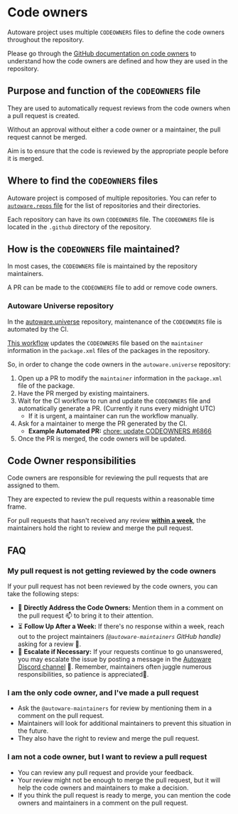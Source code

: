 # Code owners

Autoware project uses multiple `CODEOWNERS` files to define the code owners throughout the repository.

Please go through the [GitHub documentation on code owners](https://docs.github.com/en/repositories/managing-your-repositorys-settings-and-features/customizing-your-repository/about-code-owners) to understand how the code owners are defined and how they are used in the repository.

## Purpose and function of the `CODEOWNERS` file

They are used to automatically request reviews from the code owners when a pull request is created.

Without an approval without either a code owner or a maintainer, the pull request cannot be merged.

Aim is to ensure that the code is reviewed by the appropriate people before it is merged.

## Where to find the `CODEOWNERS` files

Autoware project is composed of multiple repositories.
You can refer to [`autoware.repos` file](https://github.com/autowarefoundation/autoware/blob/main/autoware.repos) for the list of repositories and their directories.

Each repository can have its own `CODEOWNERS` file.
The `CODEOWNERS` file is located in the `.github` directory of the repository.

## How is the `CODEOWNERS` file maintained?

In most cases, the `CODEOWNERS` file is maintained by the repository maintainers.

A PR can be made to the `CODEOWNERS` file to add or remove code owners.

### Autoware Universe repository

In the [autoware.universe](https://github.com/autowarefoundation/autoware.universe) repository, maintenance of the `CODEOWNERS` file is automated by the CI.

[This workflow](https://github.com/autowarefoundation/autoware.universe/actions/workflows/update-codeowners-from-packages.yaml) updates the `CODEOWNERS` file based on the `maintainer` information in the `package.xml` files of the packages in the repository.

So, in order to change the code owners in the `autoware.universe` repository:
1. Open up a PR to modify the `maintainer` information in the `package.xml` file of the package.
1. Have the PR merged by existing maintainers.
1. Wait for the CI workflow to run and update the `CODEOWNERS` file and automatically generate a PR. (Currently it runs every midnight UTC)
    - If it is urgent, a maintainer can run the workflow manually.
1. Ask for a maintainer to merge the PR generated by the CI.
    - **Example Automated PR:** [chore: update CODEOWNERS #6866](https://github.com/autowarefoundation/autoware.universe/pull/6866)
1. Once the PR is merged, the code owners will be updated.

## Code Owner responsibilities

Code owners are responsible for reviewing the pull requests that are assigned to them.

They are expected to review the pull requests within a reasonable time frame.

For pull requests that hasn't received any review <u>**within a week**</u>, the maintainers hold the right to review and merge the pull request.

## FAQ

### My pull request is not getting reviewed by the code owners

If your pull request has not been reviewed by the code owners, you can take the following steps:
- 🏹 **Directly Address the Code Owners:** Mention them in a comment on the pull request 📫 to bring it to their attention.
- ⏳ **Follow Up After a Week:** If there's no response within a week, reach out to the project maintainers *(`@autoware-maintainers` GitHub handle)* asking for a review 📝.
- 📢 **Escalate if Necessary:** If your requests continue to go unanswered, you may escalate the issue by posting a message in the [Autoware Discord channel](../../support/support-guidelines.md#discord) 🚨. Remember, maintainers often juggle numerous responsibilities, so patience is appreciated🙇.

### I am the only code owner, and I've made a pull request

- Ask the `@autoware-maintainers` for review by mentioning them in a comment on the pull request.
- Maintainers will look for additional maintainers to prevent this situation in the future.
- They also have the right to review and merge the pull request.

### I am not a code owner, but I want to review a pull request

- You can review any pull request and provide your feedback.
- Your review might not be enough to merge the pull request, but it will help the code owners and maintainers to make a decision.
- If you think the pull request is ready to merge, you can mention the code owners and maintainers in a comment on the pull request.
